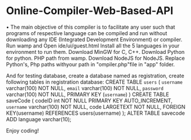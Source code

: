 # Online-Compiler-Web-Based-API 
•	The main objective of this compiler is to facilitate any user such that programs of respective language can be compiled and run without downloading any IDE (Integrated Development Environment) or compiler.
Run wamp and Open ide/ui/guest.html 
Install all the 5 languages in your environment to run them.
Download MinGW for C, C++.
Download Python for python.
PHP path from wamp.
Download NodeJS for NodeJS.
Replace Python's, Php paths withyour path in "ompiler.php"file in "app" folder.

And for testing database,
create a database named as registration,
create following tables in registration database:
CREATE TABLE `users` (
    `username` varchar(100) NOT NULL,
    `email` varchar(100) NOT NULL,
    `password` varchar(100) NOT NULL,
 PRIMARY KEY (`username`) 
)
CREATE TABLE saveCode (
    codeID int NOT NULL PRIMARY KEY AUTO_INCREMENT,
    `username` varchar(100) NOT NULL,
    code LARGETEXT NOT NULL,
    FOREIGN KEY(username) REFERENCES users(username)
);
ALTER TABLE savecode
ADD language varchar(10);


Enjoy coding!

